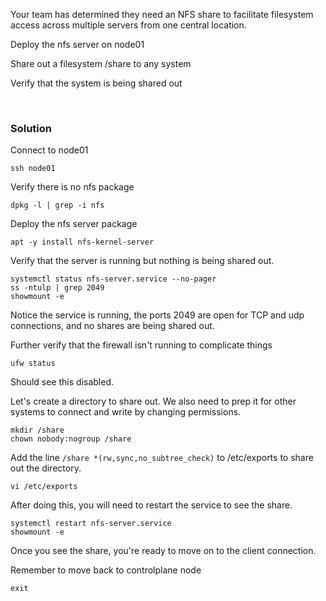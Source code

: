 Your team has determined they need an NFS share to facilitate filesystem access across multiple servers from one central location.

Deploy the nfs server on node01

Share out a filesystem /share to any system

Verify that the system is being shared out

<br>

### Solution


Connect to node01

```plain
ssh node01
```

Verify there is no nfs package

```plain
dpkg -l | grep -i nfs
```

Deploy the nfs server package

```plain
apt -y install nfs-kernel-server
```

Verify that the server is running but nothing is being shared out.

```plain
systemctl status nfs-server.service --no-pager
ss -ntulp | grep 2049
showmount -e
```

Notice the service is running, the ports 2049 are open for TCP and udp connections, and no shares are being shared out.

Further verify that the firewall isn't running to complicate things

```plain
ufw status
```

Should see this disabled.

Let's create a directory to share out. We also need to prep it for other systems to connect and write by changing permissions.

```plain
mkdir /share
chown nobody:nogroup /share
```

Add the line ``` /share *(rw,sync,no_subtree_check) ``` to /etc/exports to share out the directory.

```plain
vi /etc/exports
```
 
After doing this, you will need to restart the service to see the share.

```plain
systemctl restart nfs-server.service
showmount -e
```

Once you see the share, you're ready to move on to the client connection.

Remember to move back to controlplane node

```plain
exit
```

